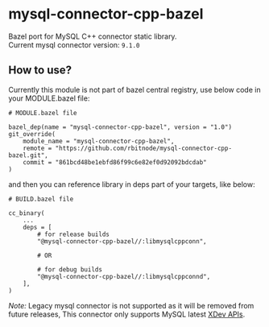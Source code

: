 # mysql-connector-cpp-bazel

Bazel port for MySQL C++ connector static library.<br>
Current mysql connector version: `9.1.0`

## How to use?

Currently this module is not part of bazel central registry, use below code in your MODULE.bazel file:

```
# MODULE.bazel file

bazel_dep(name = "mysql-connector-cpp-bazel", version = "1.0")
git_override(
    module_name = "mysql-connector-cpp-bazel",
    remote = "https://github.com/rbitnode/mysql-connector-cpp-bazel.git",
    commit = "861bcd48be1ebfd86f99c6e82ef0d92092bdcdab"
)
```
and then you can reference library in deps part of your targets, like below:
```
# BUILD.bazel file

cc_binary(
    ...
    deps = [
        # for release builds
        "@mysql-connector-cpp-bazel//:libmysqlcppconn",

        # OR

        # for debug builds
        "@mysql-connector-cpp-bazel//:libmysqlcppconnd",
    ],
)
```


*Note:* Legacy mysql connector is not supported as it will be removed from future releases, This connector only supports MySQL latest [XDev APIs](https://dev.mysql.com/doc/x-devapi-userguide/en/).